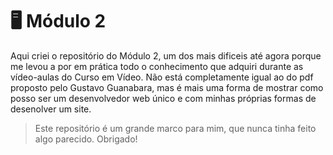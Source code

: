 # 🖥️ Módulo 2 
Aqui criei o repositório do Módulo 2, um dos mais dificeis até agora porque me levou a por em prática todo o conhecimento que adquiri durante as vídeo-aulas do Curso em Vídeo.
Não está completamente igual ao do pdf proposto pelo Gustavo Guanabara, mas é mais uma forma de mostrar como posso ser um desenvolvedor web único e com minhas próprias formas de desenolver um site.

>Este repositório é um grande marco para mim, que nunca tinha feito algo parecido. Obrigado!
